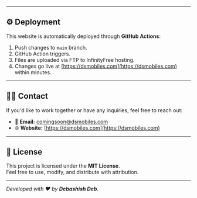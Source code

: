 
---

## ⚙️ Deployment

This website is automatically deployed through **GitHub Actions**:

1. Push changes to `main` branch.
2. GitHub Action triggers.
3. Files are uploaded via FTP to InfinityFree hosting.
4. Changes go live at [https://dsmobiles.com](https://dsmobiles.com) within minutes.

---

## 👨‍💻 Contact

If you'd like to work together or have any inquiries, feel free to reach out:

- 📧 **Email:** comingsoon@dsmobiles.com
- 🌐 **Website:** [https://dsmobiles.com](https://dsmobiles.com)

---

## 📝 License

This project is licensed under the **MIT License**.  
Feel free to use, modify, and distribute with attribution.

---

_Developed with ❤️ by **Debashish Deb**._
